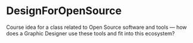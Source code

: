 # DesignForOpenSource
Course idea for a class related to Open Source software and tools — how does a Graphic Designer use these tools and fit into this ecosystem?
